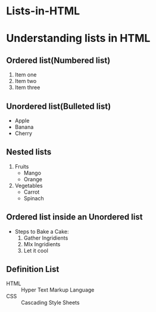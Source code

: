 # Lists-in-HTML
<!DOCTYPE html>
<html lang="en">
<head>
      <title>Lists in html</title>
</head>
<body>
      <h1>Understanding lists in HTML</h1>
      <h2>Ordered list(Numbered list)</h2>
      <ol>
          <li>Item one</li>
          <li>Item two</li>
          <li>Item three</li>
      </ol>
      <h2>Unordered list(Bulleted list)</h2>
      <ul>
          <li>Apple</li>
          <li>Banana</li>
          <li>Cherry</li>
      </ul>
      <h2>Nested lists</h2>
      <ol>
          <li>Fruits
      <ul>
          <li>Mango</li>
          <li>Orange</li>
      </ul>
    </li>
    <li>Vegetables
        <ul>
            <li>Carrot</li>
            <li>Spinach</li>
        </ul>
    </li>
     </ol>
     <h2>Ordered list inside an Unordered list</h2>
        <ul>
            <li>Steps to Bake a Cake:
                <ol>
                    <li>Gather Ingridients</li>
                    <li>MIx Ingridients</li>
                    <li>Let it cool</li>
                </ol>
             </li>
          </ul>
      <h2>Definition List</h2>
      <dl>
          <dt>HTML</dt>
          <dd>Hyper Text Markup Language</dd>
          <dt>CSS</dt>
          <dd>Cascading Style Sheets</dd>
      </dl>
</body>
</html>
